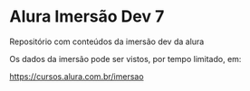 # Alura Imersão Dev 7

Repositório com conteúdos da imersão dev da alura

Os dados da imersão pode ser vistos, por tempo limitado, em:

https://cursos.alura.com.br/imersao



